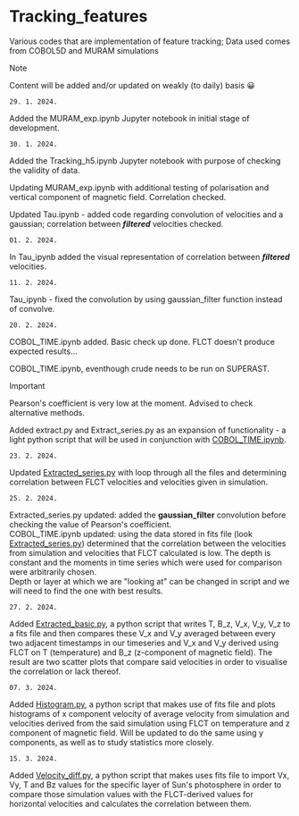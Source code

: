 # Tracking_features
Various codes that are implementation of feature tracking; Data used comes from COBOL5D and MURAM simulations

> [!NOTE]
> Content will be added and/or updated on weakly (to daily) basis 😀

`29. 1. 2024.`

<p>Added the MURAM_exp.ipynb Jupyter notebook in initial stage of development.</p>

`30. 1. 2024.`

<p>Added the Tracking_h5.ipynb Jupyter notebook with purpose of checking the validity of data.</p>
<p>Updating MURAM_exp.ipynb with additional testing of polarisation and vertical component of magnetic field. Correlation checked.</p>
<p>Updated Tau.ipynb - added code regarding convolution of velocities and a gaussian; correlation between <b><i>filtered</i></b> velocities checked.</p>

`01. 2. 2024.`
<p>In Tau_ipynb added the visual representation of correlation between <b><i>filtered</i></b> velocities.</p>

`11. 2. 2024.`
<p>Tau_ipynb - fixed the convolution by using gaussian_filter function instead of convolve.</p>

`20. 2. 2024.`
<p>COBOL_TIME.ipynb added. Basic check up done. FLCT doesn't produce expected results...</p>
<p>COBOL_TIME.ipynb, eventhough crude needs to be run on SUPERAST.</p>

> [!IMPORTANT]
> Pearson's coefficient is very low at the moment. Advised to check alternative methods.

<p>
  Added extract.py and Extract_series.py as an expansion of functionality - a light python script that will be used in conjunction with 
  <a href = "https://github.com/TheodoreKostic/Tracking_features/blob/main/COBOL_TIME.ipynb">COBOL_TIME.ipynb</a>.
</p>

`23. 2. 2024.`
<p>
  Updated 
  <a href = "https://github.com/TheodoreKostic/Tracking_features/blob/main/Extract_series.py">Extracted_series.py</a>
  with loop through all the files and determining correlation between FLCT velocities and velocities given in simulation.
</p>

`25. 2. 2024.`
<p>
  Extracted_series.py updated: added the <b>gaussian_filter</b> convolution before checking the value of Pearson's coefficient. <br>
  COBOL_TIME.ipynb updated: using the data stored in fits file (look  <a href = "https://github.com/TheodoreKostic/Tracking_features/blob/main/    Extract_series.py">Extracted_series.py</a>) determined that the correlation between the velocities from simulation and velocities that FLCT calculated is low.
  The depth is constant and the moments in time series which were used for comparison were arbitrarily chosen.<br>
  Depth or layer at which we are "looking at" can be changed in script and we will need to find the one with best results.
</p>

`27. 2. 2024.`
<p>
  Added 
  <a href = "https://github.com/TheodoreKostic/Tracking_features/blob/main/Extract_basic.py">Extracted_basic.py</a>,
  a python script that writes T, B_z, V_x, V_y, V_z to a fits file and then compares these V_x and V_y averaged between every
  two adjacent timestamps in our timeseries and V_x and V_y derived using FLCT on T (temperature) and B_z (z-component of magnetic field).
  The result are two scatter plots that compare said velocities in order to visualise the correlation or lack thereof.
</p>

`07. 3. 2024.`
<p>
  Added 
  <a href = "https://github.com/TheodoreKostic/Tracking_features/blob/main/Histogram.py">Histogram.py</a>,
  a python script that makes use of fits file and plots histograms of x component velocity of average velocity from simulation
  and velocities derived from the said simulation using FLCT on temperature and z component of magnetic field. Will be updated 
  to do the same using y components, as well as to study statistics more closely.
</p>

`15. 3. 2024.`
<p>
  Added 
  <a href = "https://github.com/TheodoreKostic/Tracking_features/blob/main/Velocity_diff.py">Velocity_diff.py</a>,
  a python script that makes uses fits file to import Vx, Vy, T and Bz values for the specific layer of Sun's photosphere in order
  to compare those simulation values with the FLCT-derived values for horizontal velocities and calculates the correlation
  between them.
</p>
